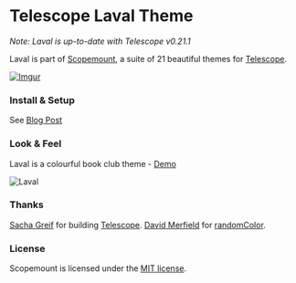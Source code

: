 # Telescope Laval Theme

*Note: Laval is up-to-date with Telescope v0.21.1*

Laval is part of [Scopemount](http://scopemount.startrack.io), a suite of 21 beautiful themes for [Telescope](http://www.telescopeapp.org/).

[![Imgur](http://i.imgur.com/8yYLXiY.jpg)](http://scopemount.startrack.io)

### Install & Setup

See [Blog Post](http://blog.startrack.io/scopemount-theme-laval/)

### Look & Feel

Laval is a colourful book club theme - [Demo](http://sm-laval.meteor.com/)

![Laval](http://i.imgur.com/2JGzvud.png)

### Thanks

[Sacha Greif](https://github.com/SachaG) for building [Telescope](https://github.com/TelescopeJS/Telescope).
[David Merfield](https://twitter.com/davidmerfieid) for [randomColor](https://github.com/davidmerfield/randomColor).

### License

Scopemount is licensed under the [MIT license](http://opensource.org/licenses/MIT).
